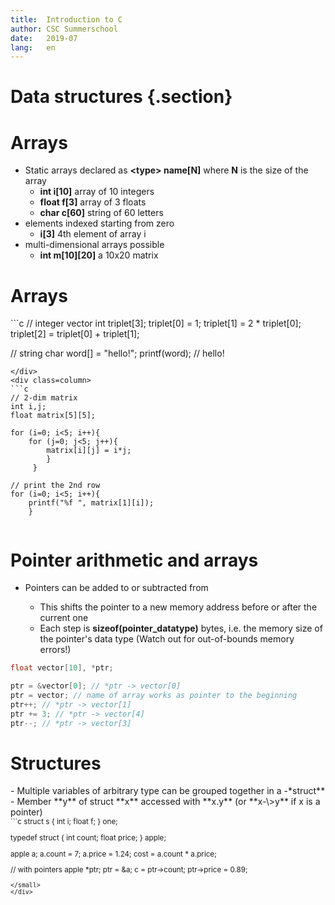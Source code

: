 ```yaml
---
title:  Introduction to C
author: CSC Summerschool 
date:   2019-07
lang:   en
---
```


# Data structures {.section}

# Arrays

  - Static arrays declared as **\<type\> name\[N\]** where **N** is the size of the array   
      - **int i\[10\]** array of 10 integers   
      - **float f\[3\]** array of 3 floats   
      - **char c\[60\]** string of 60 letters  
  - elements indexed starting from zero   
  	* **i\[3\]** 4th element of array i  
  - multi-dimensional arrays possible   
  	* **int m\[10\]\[20\]** a 10x20 matrix

# Arrays
<div class=column>
```c
 // integer vector
 int triplet[3];
 triplet[0] = 1;
 triplet[1] = 2 * triplet[0];
 triplet[2] =
 triplet[0] + triplet[1];

 // string
char word[] = "hello!";
printf(word); // hello!
```
</div>
<div class=column>
```c
// 2-dim matrix
int i,j;
float matrix[5][5];

for (i=0; i<5; i++){
	for (j=0; j<5; j++){
		matrix[i][j] = i*j;
		}
	 }

// print the 2nd row
for (i=0; i<5; i++){
	printf("%f ", matrix[1][i]);
	}
```
</div>

# Pointer arithmetic and arrays

- Pointers can be added to or subtracted from

    - This shifts the pointer to a new memory address before or after the
    current one
    - Each step is **sizeof(pointer\_datatype)** bytes, i.e. the memory size of the pointer's data type
(Watch out for out-of-bounds memory errors!)

```c
float vector[10], *ptr;

ptr = &vector[0]; // *ptr -> vector[0]
ptr = vector; // name of array works as pointer to the beginning
ptr++; // *ptr -> vector[1]
ptr += 3; // *ptr -> vector[4]
ptr--; // *ptr -> vector[3]
```
# Structures
<div class=column>
  - Multiple variables of arbitrary type can be grouped together in a
      -*struct**
  - Member **y** of struct **x** accessed with **x.y** (or **x-\>y** if
    x is a pointer)
</div>
<div class=column>
<small>
```c
struct s {
	int i;
	float f;
} one;

typedef struct {
	int count;
	float price;
} apple;

apple a;
a.count = 7;
a.price = 1.24;
cost = a.count * a.price;

// with pointers
apple *ptr;
ptr = &a;
c = ptr->count;
ptr->price = 0.89;
```
</small>
</div>

